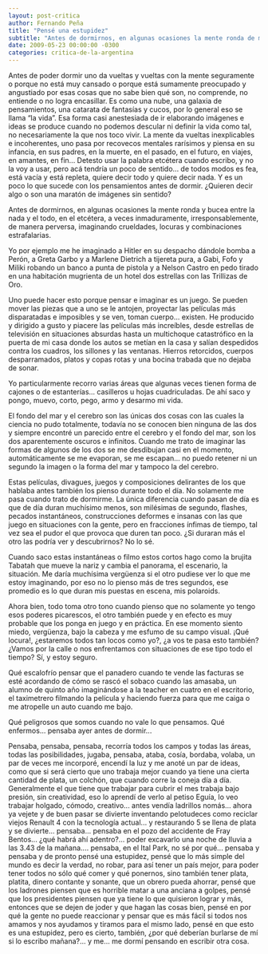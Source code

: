 ```yaml
---
layout: post-critica
author: Fernando Peña
title: "Pensé una estupidez"
subtitle: "Antes de dormirnos, en algunas ocasiones la mente ronda de manera perversa, irresponsablemente imaginando crueldades y locuras."
date: 2009-05-23 00:00:00 -0300
categories: critica-de-la-argentina
---
```

Antes de poder dormir uno da vueltas y vueltas con la mente seguramente o porque no está muy cansado o porque está sumamente preocupado y angustiado por esas cosas que no sabe bien qué son, no comprende, no entiende o no logra encasillar. Es como una nube, una galaxia de pensamientos, una catarata de fantasías y cucos, por lo general eso se llama “la vida”. Esa forma casi anestesiada de ir elaborando imágenes e ideas se produce cuando no podemos descular ni definir la vida como tal, no necesariamente la que nos toco vivir. La mente da vueltas inexplicables e incoherentes, uno pasa por recovecos mentales rarísimos y piensa en su infancia, en sus padres, en la muerte, en el pasado, en el futuro, en viajes, en amantes, en fin... Detesto usar la palabra etcétera cuando escribo, y no la voy a usar, pero acá tendría un poco de sentido... de todos modos es fea, está vacía y está repleta, quiere decir todo y quiere decir nada. Y es un poco lo que sucede con los pensamientos antes de dormir. ¿Quieren decir algo o son una maratón de imágenes sin sentido?

Antes de dormirnos, en algunas ocasiones la mente ronda y bucea entre la nada y el todo, en el etcétera, a veces inmaduramente, irresponsablemente, de manera perversa, imaginando crueldades, locuras y combinaciones estrafalarias.

Yo por ejemplo me he imaginado a Hitler en su despacho dándole bomba a Perón, a Greta Garbo y a Marlene Dietrich a tijereta pura, a Gabi, Fofo y Miliki robando un banco a punta de pistola y a Nelson Castro en pedo tirado en una habitación mugrienta de un hotel dos estrellas con las Trillizas de Oro.

Uno puede hacer esto porque pensar e imaginar es un juego. Se pueden mover las piezas que a uno se le antojen, proyectar las películas más disparatadas e imposibles y se ven, toman cuerpo... existen. He producido y dirigido a gusto y piacere las películas más increíbles, desde estrellas de televisión en situaciones absurdas hasta un multichoque catastrófico en la puerta de mi casa donde los autos se metían en la casa y salían despedidos contra los cuadros, los sillones y las ventanas. Hierros retorcidos, cuerpos desparramados, platos y copas rotas y una bocina trabada que no dejaba de sonar.

Yo particularmente recorro varias áreas que algunas veces tienen forma de cajones o de estanterías... casilleros u hojas cuadriculadas. De ahí saco y pongo, muevo, corto, pego, armo y desarmo mi vida.

El fondo del mar y el cerebro son las únicas dos cosas con las cuales la ciencia no pudo totalmente, todavía no se conocen bien ninguna de las dos y siempre encontré un parecido entre el cerebro y el fondo del mar, son los dos aparentemente oscuros e infinitos. Cuando me trato de imaginar las formas de algunos de los dos se me desdibujan casi en el momento, automáticamente se me evaporan, se me escapan... no puedo retener ni un segundo la imagen o la forma del mar y tampoco la del cerebro.

Estas películas, divagues, juegos y composiciones delirantes de los que hablaba antes también los pienso durante todo el día. No solamente me pasa cuando trato de dormirme. La única diferencia cuando pasan de día es que de día duran muchísimo menos, son milésimas de segundo, flashes, pecados instantáneos, construcciones deformes e insanas con las que juego en situaciones con la gente, pero en fracciones ínfimas de tiempo, tal vez sea el pudor el que provoca que duren tan poco. ¿Si duraran más el otro las podría ver y descubrirnos? No lo sé.

Cuando saco estas instantáneas o filmo estos cortos hago como la brujita Tabatah que mueve la nariz y cambia el panorama, el escenario, la situación. Me daría muchísima vergüenza si el otro pudiese ver lo que me estoy imaginando, por eso no lo pienso más de tres segundos, ese promedio es lo que duran mis puestas en escena, mis polaroids.

Ahora bien, todo toma otro tono cuando pienso que no solamente yo tengo esos poderes picarescos, el otro también puede y en efecto es muy probable que los ponga en juego y en práctica. En ese momento siento miedo, vergüenza, bajo la cabeza y me esfumo de su campo visual. ¡Qué locura!, ¿estaremos todos tan locos como yo?, ¿a vos te pasa esto también? ¿Vamos por la calle o nos enfrentamos con situaciones de ese tipo todo el tiempo? Sí, y estoy seguro.

Qué escalofrío pensar que el panadero cuando te vende las facturas se esté acordando de cómo se rascó el sobaco cuando las amasaba, un alumno de quinto año imaginándose a la teacher en cuatro en el escritorio, el taximetrero filmando la película y haciendo fuerza para que me caiga o me atropelle un auto cuando me bajo.

Qué peligrosos que somos cuando no vale lo que pensamos. Qué enfermos... pensaba ayer antes de dormir...

Pensaba, pensaba, pensaba, recorría todos los campos y todas las áreas, todas las posibilidades, jugaba, pensaba, ataba, cosía, bordaba, volaba, un par de veces me incorporé, encendí la luz y me anoté un par de ideas, como que si será cierto que uno trabaja mejor cuando ya tiene una cierta cantidad de plata, un colchón, que cuando corre la coneja día a día. Generalmente el que tiene que trabajar para cubrir el mes trabaja bajo presión, sin creatividad, eso lo aprendí de verlo al petiso Eguía, lo veo trabajar holgado, cómodo, creativo... antes vendía ladrillos nomás... ahora ya vejete y de buen pasar se divierte inventando pelotudeces como reciclar viejos Renault 4 con la tecnología actual... y restaurando 5 se llena de plata y se divierte... pensaba... pensaba en el pozo del accidente de Fray Bentos... ¿qué habrá ahí adentro?... poder excavarlo una noche de lluvia a las 3.43 de la mañana.... pensaba, en el Ital Park, no sé por qué... pensaba y pensaba y de pronto pensé una estupidez, pensé que lo más simple del mundo es decir la verdad, no robar, para así tener un país mejor, para poder tener todos no sólo qué comer y qué ponernos, sino también tener plata, platita, dinero contante y sonante, que un obrero pueda ahorrar, pensé que los ladrones piensen que es horrible matar a una anciana a golpes, pensé que los presidentes piensen que ya tiene lo que quisieron lograr y más, entonces que se dejen de joder y que hagan las cosas bien, pensé en por qué la gente no puede reaccionar y pensar que es más fácil si todos nos amamos y nos ayudamos y tiramos para el mismo lado, pensé en que esto es una estupidez, pero es cierto, también, ¿por qué deberían burlarse de mí si lo escribo mañana?... y me... me dormí pensando en escribir otra cosa.
